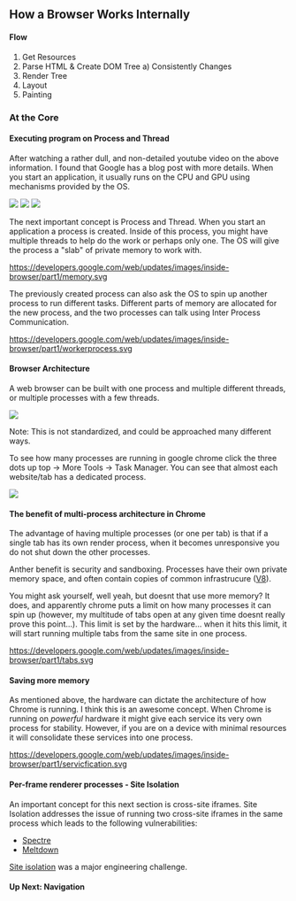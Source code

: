 ## How a Browser Works Internally

#### Flow 
1) Get Resources
2) Parse HTML & Create DOM Tree
	a) Consistently Changes 
3) Render Tree
4) Layout 
5) Painting 

### At the Core 

#### Executing program on Process and Thread 

After watching a rather dull, and non-detailed youtube video on the above information. I found that Google has a blog post with more details. When you start an application, it usually runs on the CPU and GPU using mechanisms provided by the OS. 

![](https://developers.google.com/web/updates/images/inside-browser/part1/CPU.png)
![](https://developers.google.com/web/updates/images/inside-browser/part1/GPU.png)
![](https://developers.google.com/web/updates/images/inside-browser/part1/hw-os-app.png)

The next important concept is Process and Thread. When you start an application a process is created. Inside of this process, you might have multiple threads to help do the work or perhaps only one. The OS will give the process a "slab" of private memory to work with. 

https://developers.google.com/web/updates/images/inside-browser/part1/memory.svg

The previously created process can also ask the OS to spin up another process to run different tasks. Different parts of memory are allocated for the new process, and the two processes can talk using Inter Process Communication.

https://developers.google.com/web/updates/images/inside-browser/part1/workerprocess.svg

#### Browser Architecture 

A web browser can be built with one process and multiple different threads, or multiple processes with a few threads. 

![](https://developers.google.com/web/updates/images/inside-browser/part1/browser-arch.png)

Note: This is not standardized, and could be approached many different ways. 

To see how many processes are running in google chrome click the three dots up top -> More Tools -> Task Manager. You can see that almost each website/tab has a dedicated process. 

![](https://developers.google.com/web/updates/images/inside-browser/part1/browserui.png)

#### The benefit of multi-process architecture in Chrome 
The advantage of having multiple processes (or one per tab) is that if a single tab has its own render process, when it becomes unresponsive you do not shut down the other processes. 

Anther benefit is security and sandboxing. Processes have their own private memory space, and often contain copies of common infrastrucure ([V8](https://v8.dev/docs)). 

You might ask yourself, well yeah, but doesnt that use more memory? It does, and apparently chrome puts a limit on how many processes it can spin up (however, my multitude of tabs open at any given time doesnt really prove this point...). This limit is set by the hardware... when it hits this limit, it will start running multiple tabs from the same site in one process. 

https://developers.google.com/web/updates/images/inside-browser/part1/tabs.svg

#### Saving more memory 
As mentioned above, the hardware can dictate the architecture of how Chrome is running. I think this is an awesome concept. When Chrome is running on *powerful* hardware it might give each service its very own process for stability. However, if you are on a device with minimal resources it will consolidate these services into one process. 

https://developers.google.com/web/updates/images/inside-browser/part1/servicfication.svg

#### Per-frame renderer processes - Site Isolation 
An important concept for this next section is cross-site iframes. Site Isolation addresses the issue of running two cross-site iframes in the same process which leads to the following vulnerabilities: 
- [Spectre](https://spectreattack.com/spectre.pdf)
- [Meltdown](https://meltdownattack.com/meltdown.pdf)

[Site isolation](https://developers.google.com/web/updates/2018/07/site-isolation) was a major engineering challenge. 


#### Up Next: Navigation 

